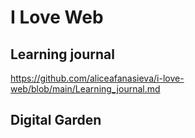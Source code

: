 # I Love Web


## Learning journal

https://github.com/aliceafanasieva/i-love-web/blob/main/Learning_journal.md


## Digital Garden

